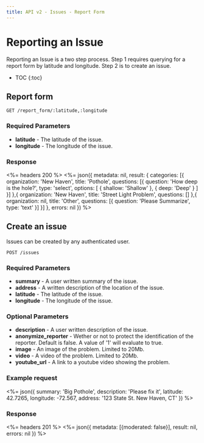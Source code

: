 ```yaml
---
title: API v2 - Issues - Report Form
---
```


# Reporting an Issue

Reporting an Issue is a two step process. Step 1 requires querying for a report form by latitude and longitude. Step 2 is to create an issue.

* TOC
{:toc}

## Report form

    GET /report_form/:latitude,:longitude

### Required Parameters

* **latitude** - The latitude of the issue.
* **longitude** - The longitude of the issue.

### Response

<%= headers 200 %>
<%= 
 json({ 
   metadata: nil,
   result: {
     categories: [{ 
       organization: 'New Haven',
       title: 'Pothole',
       questions: [{
         question: 'How deep is the hole?',
         type: 'select',
         options: [
           { shallow: 'Shallow' },
           { deep: 'Deep' }
         ]
       }]
     },{ 
       organization: 'New Haven',
       title: 'Street Light Problem',
       questions: []
     },{ 
       organization: nil,
       title: 'Other',
       questions: [{
         question: 'Please Summarize',
         type: 'text'
       }]
     }]
   },
   errors: nil
 })
%>

## Create an issue

Issues can be created by any authenticated user.

    POST /issues

### Required Parameters

* **summary** - A user written summary of the issue.
* **address** - A written description of the location of the issue.
* **latitude** - The latitude of the issue.
* **longitude** - The longitude of the issue.


### Optional Parameters

* **description** - A user written description of the issue. 
* **anonymize_reporter** - Wether or not to protect the identification of the reporter. Default is false. A value of '1' will evaluate to true.
* **image** - An image of the problem. Limited to 20Mb.
* **video** - A video of the problem. Limited to 20Mb.
* **youtube_url** - A link to a youtube video showing the problem.

### Example request

<%= 
 json({ 
   summary: 'Big Pothole',
   description: 'Please fix it',
   latitude: 42.7265,
   longitude: -72.567,
   address: '123 State St. New Haven, CT'
 })
%>

### Response

<%= headers 201 %>
<%= 
 json({ 
   metadata: [{moderated: false}],
   result: nil,
   errors: nil
 })
%>
